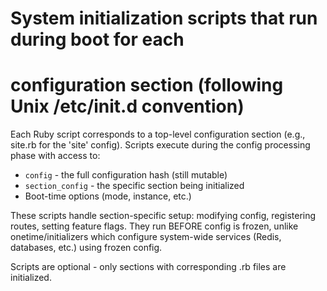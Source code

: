 # System initialization scripts that run during boot for each
# configuration section (following Unix /etc/init.d convention)

Each Ruby script corresponds to a top-level configuration section (e.g., site.rb for
the 'site' config). Scripts execute during the config processing phase with access to:
- `config` - the full configuration hash (still mutable)
- `section_config` - the specific section being initialized
- Boot-time options (mode, instance, etc.)

These scripts handle section-specific setup: modifying config, registering routes,
setting feature flags. They run BEFORE config is frozen, unlike onetime/initializers
which configure system-wide services (Redis, databases, etc.) using frozen config.

Scripts are optional - only sections with corresponding .rb files are initialized.

